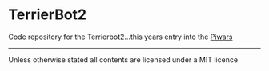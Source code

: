 # TerrierBot2

Code repository for the Terrierbot2...this years entry into the [Piwars](https://piwars.org/)



<hr>
Unless otherwise stated all contents are licensed under a MIT licence 
